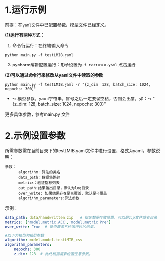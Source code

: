 # 1.运行示例
前提：在`yaml`文件中已配置参数，模型文件已经定义。

**(1)运行有两种方式：**

1. 命令行运行：在终端输入命令 

```shell
python main.py -f testLMIB.yaml
```

2. pycharm编辑配置运行：形参设置为`-f testLMIB.yaml` 点击运行

**(2)可以通过命令行来修改从yaml文件中读取的参数**

```shell
python main.py -f testLMIB.yaml -r "{z_dim: 128, batch_size: 1024, nepochs: 300}" 
```
- **-r** 模型参数。yaml字符串，冒号之后一定要留空格，否则会出错。如：-r "{z_dim: 128, batch_size: 1024, nepochs: 300}"

更多具体参数，参考main.py 文件


# 2.示例设置参数
所需参数需在当前目录下的testLMIB.yaml文件中进行设置，格式为yaml，参数说明：
```
参数：    
      algorithm：算法的类名      
      data_path：数据集路径    
      metrics：验证指标列表        
      out_path:结果输出目录，默认为log目录
      over_write: 如果结果存在是否覆盖，默认是不覆盖
      algorithm_parameters:算法参数  
```
示例：
```yaml
data_path: data/handwritten.zip   # 指定数据存放位置，可以是zip文件或者目录
metrics: ['model.metric.ACC','model.metric.Pre']
over_write: True  # 是否覆盖已经运行过的结果。

#以下为模型和模型参数
algorithm: model.model.testLMIB_csv
algorithm_parameters:
    nepochs: 300
    z_dim: 128  # 此处根据需要设置任意参数。
```